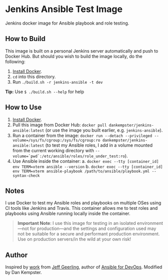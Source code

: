 # Jenkins Ansible Test Image

Jenkins docker image for Ansible playbook and role testing.


## How to Build

This image is built on a personal Jenkins server automatically and push to
Docker Hub. But should you wish to build the image locally, do the following:

  1. [Install Docker](https://docs.docker.com/engine/installation/).
  2. `cd` into this directory.
  3. Run `./build.sh -r jenkins-ansible -t dev`

__Tip:__ Use `$ ./build.sh --help` for help


## How to Use

  1. [Install Docker](https://docs.docker.com/engine/installation/).
  2. Pull this image from Docker Hub: `docker pull dankempster/jenkins-ansible:latest` (or use the image you built earlier, e.g. `jenkins-ansible`).
  3. Run a container from the image: `docker run --detach --privileged --volume=/sys/fs/cgroup:/sys/fs/cgroup:ro dankempster/jenkins-ansible:latest` (to test my Ansible roles, I add in a volume mounted from the current working directory with ``--volume=`pwd`:/etc/ansible/roles/role_under_test:ro``).
  4. Use Ansible inside the container:
    a. `docker exec --tty [container_id] env TERM=xterm ansible --version`
    b. `docker exec --tty [container_id] env TERM=xterm ansible-playbook /path/to/ansible/playbook.yml --syntax-check`


## Notes

I use Docker to test my Ansible roles and playbooks on multiple OSes using CI tools like Jenkins and Travis. This container allows me to test roles and playbooks using Ansible running locally inside the container.

> **Important Note**: I use this image for testing in an isolated environment—not for production—and the settings and configuration used may not be suitable for a secure and performant production environment. Use on production servers/in the wild at your own risk!


## Author

Inspired by [work](https://github.com/geerlingguy/docker-debian9-ansible) from [Jeff Geerling](https://www.jeffgeerling.com/), author of [Ansible for DevOps](https://www.ansiblefordevops.com/). Modified by Dan Kempster.
